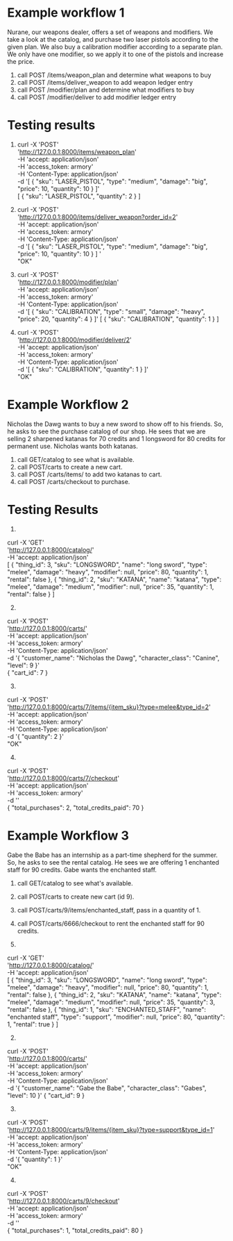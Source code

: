 # Example workflow 1 
Nurane, our weapons dealer, offers a set of weapons and modifiers. We take a look at the catalog, and purchase two laser pistols according to the given plan. We also buy a calibration modifier according to a separate plan. We only have one modifier, so we apply it to one of the pistols and increase the price.  

1. call POST /items/weapon_plan and determine what weapons to buy 
2. call POST /items/deliver_weapon to add weapon ledger entry
3. call POST /modifier/plan and determine what modifiers to buy
4. call POST /modifier/deliver to add modifier ledger entry    


# Testing results
1. curl -X 'POST' \
  'http://127.0.0.1:8000/items/weapon_plan' \
  -H 'accept: application/json' \
  -H 'access_token: armory' \
  -H 'Content-Type: application/json' \
  -d '[
  {
    "sku": "LASER_PISTOL",
    "type": "medium",
    "damage": "big",
    "price": 10,
    "quantity": 10
  }
]'   
[
  {
    "sku": "LASER_PISTOL",
    "quantity": 2
  }
]    

2. curl -X 'POST' \
  'http://127.0.0.1:8000/items/deliver_weapon?order_id=2' \
  -H 'accept: application/json' \
  -H 'access_token: armory' \
  -H 'Content-Type: application/json' \
  -d '[
  {
    "sku": "LASER_PISTOL",
    "type": "medium",
    "damage": "big",
    "price": 10,
    "quantity": 10
  }
]
'     
"OK"    

3. curl -X 'POST' \
  'http://127.0.0.1:8000/modifier/plan' \
  -H 'accept: application/json' \
  -H 'access_token: armory' \
  -H 'Content-Type: application/json' \
  -d '[
  {
    "sku": "CALIBRATION",
    "type": "small",
    "damage": "heavy",
    "price": 20,
    "quantity": 4
  }
]'
[
  {
    "sku": "CALIBRATION",
    "quantity": 1
  }
]

4. curl -X 'POST' \
  'http://127.0.0.1:8000/modifier/deliver/2' \
  -H 'accept: application/json' \
  -H 'access_token: armory' \
  -H 'Content-Type: application/json' \
  -d '[
  {
    "sku": "CALIBRATION",
    "quantity": 1
  }
]'   
"OK"

# Example Workflow 2 
Nicholas the Dawg wants to buy a new sword to show off to his friends. So, he asks to see the purchase catalog of our shop. He sees that we are selling 2 sharpened katanas for 70 credits and 1 longsword for 80 credits for permanent use. Nicholas wants both katanas.

1. call GET/catalog to see what is available. 
2. call POST/carts to create a new cart.
3. call POST /carts/items/ to add two katanas to cart. 
4. call POST /carts/checkout to purchase.

# Testing Results
1.  
curl -X 'GET' \
  'http://127.0.0.1:8000/catalog/' \
  -H 'accept: application/json'   
[
  {
    "thing_id": 3,
    "sku": "LONGSWORD",
    "name": "long sword",
    "type": "melee",
    "damage": "heavy",
    "modifier": null,
    "price": 80,
    "quantity": 1,
    "rental": false
  },
  {
    "thing_id": 2,
    "sku": "KATANA",
    "name": "katana",
    "type": "melee",
    "damage": "medium",
    "modifier": null,
    "price": 35,
    "quantity": 1,
    "rental": false
  }
]   


2. 
curl -X 'POST' \
  'http://127.0.0.1:8000/carts/' \
  -H 'accept: application/json' \
  -H 'access_token: armory' \
  -H 'Content-Type: application/json' \
  -d '{
  "customer_name": "Nicholas the Dawg",
  "character_class": "Canine",
  "level": 9
}'  
{
  "cart_id": 7
}

3. 
curl -X 'POST' \
  'http://127.0.0.1:8000/carts/7/items/{item_sku}?type=melee&type_id=2' \
  -H 'accept: application/json' \
  -H 'access_token: armory' \
  -H 'Content-Type: application/json' \
  -d '{
  "quantity": 2
}'     
"OK"

4. 
curl -X 'POST' \
  'http://127.0.0.1:8000/carts/7/checkout' \
  -H 'accept: application/json' \
  -H 'access_token: armory' \
  -d ''     
{
  "total_purchases": 2,
  "total_credits_paid": 70
}

# Example Workflow 3
Gabe the Babe has an internship as a part-time shepherd for the summer. So, he asks to see the rental catalog. He sees we are offering 1 enchanted staff for 90 credits. Gabe wants the enchanted staff.

1. call GET/catalog to see what's available. 
2. call POST/carts to create new cart (id 9).
3. call POST/carts/9/items/enchanted_staff, pass in a quantity of 1.
4. call POST/carts/6666/checkout to rent the enchanted staff for 90 credits.


1.
curl -X 'GET' \
  'http://127.0.0.1:8000/catalog/' \
  -H 'accept: application/json'   
[
  {
    "thing_id": 3,
    "sku": "LONGSWORD",
    "name": "long sword",
    "type": "melee",
    "damage": "heavy",
    "modifier": null,
    "price": 80,
    "quantity": 1,
    "rental": false
  },
  {
    "thing_id": 2,
    "sku": "KATANA",
    "name": "katana",
    "type": "melee",
    "damage": "medium",
    "modifier": null,
    "price": 35,
    "quantity": 3,
    "rental": false
  },
  {
    "thing_id": 1,
    "sku": "ENCHANTED_STAFF",
    "name": "enchanted staff",
    "type": "support",
    "modifier": null,
    "price": 80,
    "quantity": 1,
    "rental": true
  }
]    

2. 
curl -X 'POST' \
  'http://127.0.0.1:8000/carts/' \
  -H 'accept: application/json' \
  -H 'access_token: armory' \
  -H 'Content-Type: application/json' \
  -d '{
  "customer_name": "Gabe the Babe",
  "character_class": "Gabes",
  "level": 10
}'
{
  "cart_id": 9
}    

3. 
curl -X 'POST' \
  'http://127.0.0.1:8000/carts/9/items/{item_sku}?type=support&type_id=1' \
  -H 'accept: application/json' \
  -H 'access_token: armory' \
  -H 'Content-Type: application/json' \
  -d '{
  "quantity": 1
}'    
"OK"    
    
4.    
curl -X 'POST' \
  'http://127.0.0.1:8000/carts/9/checkout' \
  -H 'accept: application/json' \
  -H 'access_token: armory' \
  -d ''   
{
  "total_purchases": 1,
  "total_credits_paid": 80
}
